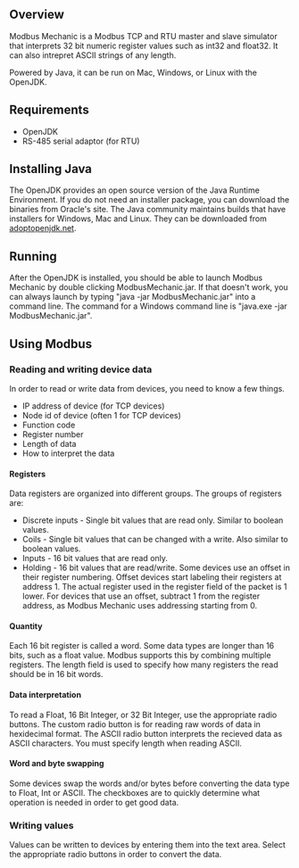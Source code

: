 ## Overview
Modbus Mechanic is a Modbus TCP and RTU master and slave simulator that interprets 32 bit numeric register values such as int32 and float32. It can also intrepret ASCII strings of any length.

Powered by Java, it can be run on Mac, Windows, or Linux with the OpenJDK.

## Requirements
- OpenJDK
- RS-485 serial adaptor (for RTU)

## Installing Java
The OpenJDK provides an open source version of the Java Runtime Environment. If you do not need an installer package, you can download the binaries from Oracle's site. The Java community maintains builds that have installers for Windows, Mac and Linux. They can be downloaded from [adoptopenjdk.net](https://adoptopenjdk.net/).

## Running
After the OpenJDK is installed, you should be able to launch Modbus Mechanic by double clicking ModbusMechanic.jar. If that doesn't work, you can always launch by typing "java -jar ModbusMechanic.jar" into a command line. The command for a Windows command line is "java.exe -jar ModbusMechanic.jar".

## Using Modbus

### Reading and writing device data
In order to read or write data from devices, you need to know a few things.
- IP address of device (for TCP devices)
- Node id of device (often 1 for TCP devices)
- Function code
- Register number
- Length of data
- How to interpret the data

#### Registers
Data registers are organized into different groups. The groups of registers are:
- Discrete inputs - Single bit values that are read only. Similar to boolean values.
- Coils - Single bit values that can be changed with a write. Also similar to boolean values.
- Inputs - 16 bit values that are read only.
- Holding - 16 bit values that are read/write.
Some devices use an offset in their register numbering. Offset devices start labeling their registers at address 1. The actual register used in the register field of the packet is 1 lower. For devices that use an offset, subtract 1 from the register address, as Modbus Mechanic uses addressing starting from 0.

#### Quantity
Each 16 bit register is called a word. Some data types are longer than 16 bits, such as a float value. Modbus supports this by combining multiple registers. The length field is used to specify how many registers the read should be in 16 bit words.

#### Data interpretation
To read a Float, 16 Bit Integer, or 32 Bit Integer, use the appropriate radio buttons. The custom radio button is for reading raw words of data in hexidecimal format. The ASCII radio button interprets the recieved data as ASCII characters. You must specify length when reading ASCII.

#### Word and byte swapping
Some devices swap the words and/or bytes before converting the data type to Float, Int or ASCII. The checkboxes are to quickly determine what operation is needed in order to get good data.

### Writing values
Values can be written to devices by entering them into the text area. Select the appropriate radio buttons in order to convert the data.
